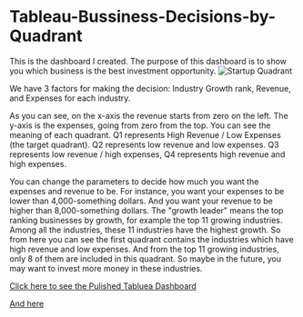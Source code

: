 # Tableau-Bussiness-Decisions-by-Quadrant
This is the dashboard I created. The purpose of this dashboard is to show you which business is the best investment opportunity.
![Startup Quadrant](https://user-images.githubusercontent.com/44786518/66241847-069b4000-e6ce-11e9-9225-367cf7366e84.png)

We have 3 factors for making the decision: Industry Growth rank, Revenue, and Expenses for each industry.

As you can see, on the x-axis the revenue starts from zero on the left. The y-axis is the expenses, going from zero from the top. You can see the meaning of each quadrant. Q1 represents High Revenue / Low Expenses (the target quadrant). Q2 represents low revenue and low expenses. Q3 represents low revenue / high expenses, Q4 represents high revenue and high expenses.

You can change the parameters to decide how much you want the expenses and revenue to be. For instance, you want your expenses to be lower than 4,000-something dollars. And you want your revenue to be higher than 8,000-something dollars. The "growth leader" means the top ranking businesses by growth, for example the top 11 growing industries. Among all the industries, these 11 industries have the highest growth. So from here you can see the first quadrant contains the industries which have high revenue and low expenses. And from the top 11 growing industries, only 8 of them are included in this quadrant. So maybe in the future, you may want to invest more money in these industries.

[Click here to see the Pulished Tabluea Dashboard](https://public.tableau.com/profile/candice4469#!/vizhome/BusinessesDecisionbyQuadrant/StartupQuadrant?publish=yes)

[And here](https://public.tableau.com/views/BusinessesDecisionbyQuadrant/DynamicSetparameter?:embed=y&:display_count=yes&publish=yes)
